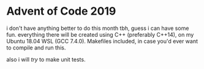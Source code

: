 # Advent of Code 2019

i don't have anything better to do this month tbh, guess i can have some fun.
everything there will be created using C++ (preferably C++14), on my Ubuntu 18.04 WSL (GCC 7.4.0).
Makefiles included, in case you'd ever want to compile and run this.

also i will *try* to make unit tests.